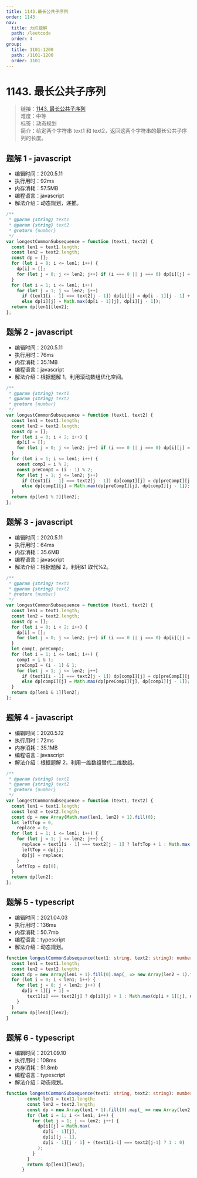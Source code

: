 ```yaml
---
title: 1143.最长公共子序列
order: 1143
nav:
  title: 力扣题解
  path: /leetcode
  order: 4
group:
  title: 1101-1200
  path: /1101-1200
  order: 1101
---
```


# 1143. 最长公共子序列

> 链接：[1143. 最长公共子序列](https://leetcode-cn.com/problems/longest-common-subsequence/)  
> 难度：中等  
> 标签：动态规划  
> 简介：给定两个字符串 text1 和 text2，返回这两个字符串的最长公共子序列的长度。

## 题解 1 - javascript

- 编辑时间：2020.5.11
- 执行用时：92ms
- 内存消耗：57.5MB
- 编程语言：javascript
- 解法介绍：动态规划，递推。

```javascript
/**
 * @param {string} text1
 * @param {string} text2
 * @return {number}
 */
var longestCommonSubsequence = function (text1, text2) {
  const len1 = text1.length;
  const len2 = text2.length;
  const dp = [];
  for (let i = 0; i <= len1; i++) {
    dp[i] = [];
    for (let j = 0; j <= len2; j++) if (i === 0 || j === 0) dp[i][j] = 0;
  }
  for (let i = 1; i <= len1; i++)
    for (let j = 1; j <= len2; j++)
      if (text1[i - 1] === text2[j - 1]) dp[i][j] = dp[i - 1][j - 1] + 1;
      else dp[i][j] = Math.max(dp[i - 1][j], dp[i][j - 1]);
  return dp[len1][len2];
};
```

## 题解 2 - javascript

- 编辑时间：2020.5.11
- 执行用时：76ms
- 内存消耗：35.1MB
- 编程语言：javascript
- 解法介绍：根据题解 1，利用滚动数组优化空间。

```javascript
/**
 * @param {string} text1
 * @param {string} text2
 * @return {number}
 */
var longestCommonSubsequence = function (text1, text2) {
  const len1 = text1.length;
  const len2 = text2.length;
  const dp = [];
  for (let i = 0; i < 2; i++) {
    dp[i] = [];
    for (let j = 0; j <= len2; j++) if (i === 0 || j === 0) dp[i][j] = 0;
  }
  for (let i = 1; i <= len1; i++) {
    const compI = i % 2;
    const preCompI = (i - 1) % 2;
    for (let j = 1; j <= len2; j++)
      if (text1[i - 1] === text2[j - 1]) dp[compI][j] = dp[preCompI][j - 1] + 1;
      else dp[compI][j] = Math.max(dp[preCompI][j], dp[compI][j - 1]);
  }
  return dp[len1 % 2][len2];
};
```

## 题解 3 - javascript

- 编辑时间：2020.5.11
- 执行用时：64ms
- 内存消耗：35.6MB
- 编程语言：javascript
- 解法介绍：根据题解 2，利用&1 取代%2。

```javascript
/**
 * @param {string} text1
 * @param {string} text2
 * @return {number}
 */
var longestCommonSubsequence = function (text1, text2) {
  const len1 = text1.length;
  const len2 = text2.length;
  const dp = [];
  for (let i = 0; i < 2; i++) {
    dp[i] = [];
    for (let j = 0; j <= len2; j++) if (i === 0 || j === 0) dp[i][j] = 0;
  }
  let compI, preCompI;
  for (let i = 1; i <= len1; i++) {
    compI = i & 1;
    preCompI = (i - 1) & 1;
    for (let j = 1; j <= len2; j++)
      if (text1[i - 1] === text2[j - 1]) dp[compI][j] = dp[preCompI][j - 1] + 1;
      else dp[compI][j] = Math.max(dp[preCompI][j], dp[compI][j - 1]);
  }
  return dp[len1 & 1][len2];
};
```

## 题解 4 - javascript

- 编辑时间：2020.5.12
- 执行用时：72ms
- 内存消耗：35.1MB
- 编程语言：javascript
- 解法介绍：根据题解 2，利用一维数组替代二维数组。

```javascript
/**
 * @param {string} text1
 * @param {string} text2
 * @return {number}
 */
var longestCommonSubsequence = function (text1, text2) {
  const len1 = text1.length;
  const len2 = text2.length;
  const dp = new Array(Math.max(len1, len2) + 1).fill(0);
  let leftTop = 0,
    replace = 0;
  for (let i = 1; i <= len1; i++) {
    for (let j = 1; j <= len2; j++) {
      replace = text1[i - 1] === text2[j - 1] ? leftTop + 1 : Math.max(dp[j], dp[j - 1]);
      leftTop = dp[j];
      dp[j] = replace;
    }
    leftTop = dp[0];
  }
  return dp[len2];
};
```

## 题解 5 - typescript

- 编辑时间：2021.04.03
- 执行用时：136ms
- 内存消耗：50.7mb
- 编程语言：typescript
- 解法介绍：动态规划。

```typescript
function longestCommonSubsequence(text1: string, text2: string): number {
  const len1 = text1.length;
  const len2 = text2.length;
  const dp = new Array(len1 + 1).fill(0).map(_ => new Array(len2 + 1).fill(0));
  for (let i = 0; i < len1; i++) {
    for (let j = 0; j < len2; j++) {
      dp[i + 1][j + 1] =
        text1[i] === text2[j] ? dp[i][j] + 1 : Math.max(dp[i + 1][j], dp[i][j + 1]);
    }
  }
  return dp[len1][len2];
}
```
## 题解 6 - typescript
- 编辑时间：2021.09.10
- 执行用时：108ms
- 内存消耗：51.8mb
- 编程语言：typescript
- 解法介绍：动态规划。
```typescript
function longestCommonSubsequence(text1: string, text2: string): number {
        const len1 = text1.length;
        const len2 = text2.length;
        const dp = new Array(len1 + 1).fill(0).map(_ => new Array(len2 + 1).fill(0));
        for (let i = 1; i <= len1; i++) {
          for (let j = 1; j <= len2; j++) {
            dp[i][j] = Math.max(
              dp[i - 1][j],
              dp[i][j - 1],
              dp[i - 1][j - 1] + (text1[i-1] === text2[j-1] ? 1 : 0)
            );
          }
        }
        return dp[len1][len2];
      }
```
